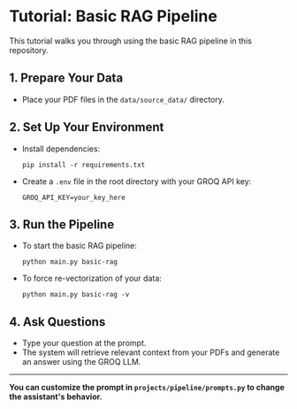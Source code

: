 # Tutorial: Basic RAG Pipeline

This tutorial walks you through using the basic RAG pipeline in this repository.

## 1. Prepare Your Data

- Place your PDF files in the `data/source_data/` directory.

## 2. Set Up Your Environment

- Install dependencies:
  ```
  pip install -r requirements.txt
  ```
- Create a `.env` file in the root directory with your GROQ API key:
  ```
  GROQ_API_KEY=your_key_here
  ```

## 3. Run the Pipeline

- To start the basic RAG pipeline:
  ```
  python main.py basic-rag
  ```
- To force re-vectorization of your data:
  ```
  python main.py basic-rag -v
  ```

## 4. Ask Questions

- Type your question at the prompt.
- The system will retrieve relevant context from your PDFs and generate an answer using the GROQ LLM.

---

**You can customize the prompt in `projects/pipeline/prompts.py` to change the assistant's behavior.**
